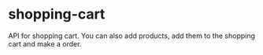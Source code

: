 # shopping-cart
API for shopping cart. You can also add products, add them to the shopping cart and make a order.

